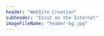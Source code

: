 ```yaml
---
header: "WebSite Creation"
subheader: "Exist on the Internet"
imageFileName: "header-bg.jpg"
---
```

